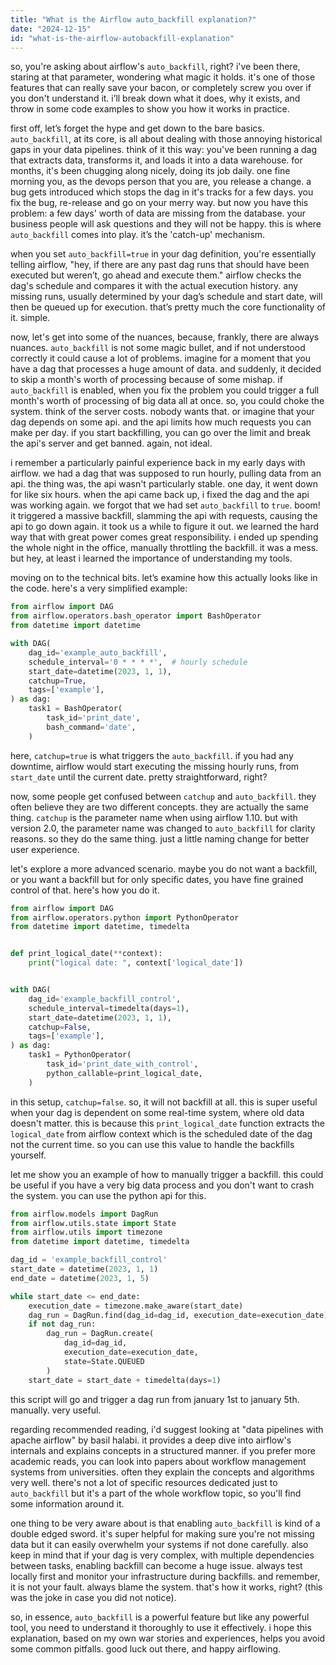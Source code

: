 ```yaml
---
title: "What is the Airflow auto_backfill explanation?"
date: "2024-12-15"
id: "what-is-the-airflow-autobackfill-explanation"
---
```


so, you're asking about airflow's `auto_backfill`, right? i've been there, staring at that parameter, wondering what magic it holds. it's one of those features that can really save your bacon, or completely screw you over if you don't understand it. i’ll break down what it does, why it exists, and throw in some code examples to show you how it works in practice.

first off, let’s forget the hype and get down to the bare basics. `auto_backfill`, at its core, is all about dealing with those annoying historical gaps in your data pipelines. think of it this way: you've been running a dag that extracts data, transforms it, and loads it into a data warehouse. for months, it's been chugging along nicely, doing its job daily. one fine morning you, as the devops person that you are, you release a change. a bug gets introduced which stops the dag in it's tracks for a few days. you fix the bug, re-release and go on your merry way. but now you have this problem: a few days' worth of data are missing from the database. your business people will ask questions and they will not be happy. this is where `auto_backfill` comes into play. it’s the 'catch-up' mechanism.

when you set `auto_backfill=true` in your dag definition, you're essentially telling airflow, "hey, if there are any past dag runs that should have been executed but weren’t, go ahead and execute them." airflow checks the dag's schedule and compares it with the actual execution history. any missing runs, usually determined by your dag’s schedule and start date, will then be queued up for execution. that’s pretty much the core functionality of it. simple.

now, let's get into some of the nuances, because, frankly, there are always nuances. `auto_backfill` is not some magic bullet, and if not understood correctly it could cause a lot of problems. imagine for a moment that you have a dag that processes a huge amount of data. and suddenly, it decided to skip a month's worth of processing because of some mishap. if `auto_backfill` is enabled, when you fix the problem you could trigger a full month's worth of processing of big data all at once. so, you could choke the system. think of the server costs. nobody wants that. or imagine that your dag depends on some api. and the api limits how much requests you can make per day. if you start backfilling, you can go over the limit and break the api's server and get banned. again, not ideal.

i remember a particularly painful experience back in my early days with airflow. we had a dag that was supposed to run hourly, pulling data from an api. the thing was, the api wasn't particularly stable. one day, it went down for like six hours. when the api came back up, i fixed the dag and the api was working again. we forgot that we had set `auto_backfill` to `true`. boom! it triggered a massive backfill, slamming the api with requests, causing the api to go down again. it took us a while to figure it out. we learned the hard way that with great power comes great responsibility. i ended up spending the whole night in the office, manually throttling the backfill. it was a mess. but hey, at least i learned the importance of understanding my tools.

moving on to the technical bits. let’s examine how this actually looks like in the code. here's a very simplified example:

```python
from airflow import DAG
from airflow.operators.bash_operator import BashOperator
from datetime import datetime

with DAG(
    dag_id='example_auto_backfill',
    schedule_interval='0 * * * *',  # hourly schedule
    start_date=datetime(2023, 1, 1),
    catchup=True,
    tags=['example'],
) as dag:
    task1 = BashOperator(
        task_id='print_date',
        bash_command='date',
    )
```

here, `catchup=true` is what triggers the `auto_backfill`. if you had any downtime, airflow would start executing the missing hourly runs, from `start_date` until the current date. pretty straightforward, right?

now, some people get confused between `catchup` and `auto_backfill`. they often believe they are two different concepts. they are actually the same thing. `catchup` is the parameter name when using airflow 1.10. but with version 2.0, the parameter name was changed to `auto_backfill` for clarity reasons. so they do the same thing. just a little naming change for better user experience.

let's explore a more advanced scenario. maybe you do not want a backfill, or you want a backfill but for only specific dates, you have fine grained control of that. here's how you do it.

```python
from airflow import DAG
from airflow.operators.python import PythonOperator
from datetime import datetime, timedelta


def print_logical_date(**context):
    print("logical date: ", context['logical_date'])


with DAG(
    dag_id='example_backfill_control',
    schedule_interval=timedelta(days=1),
    start_date=datetime(2023, 1, 1),
    catchup=False,
    tags=['example'],
) as dag:
    task1 = PythonOperator(
        task_id='print_date_with_control',
        python_callable=print_logical_date,
    )
```

in this setup, `catchup=false`. so, it will not backfill at all. this is super useful when your dag is dependent on some real-time system, where old data doesn't matter. this is because this `print_logical_date` function extracts the `logical_date` from airflow context which is the scheduled date of the dag not the current time. so you can use this value to handle the backfills yourself.

let me show you an example of how to manually trigger a backfill. this could be useful if you have a very big data process and you don't want to crash the system. you can use the python api for this.

```python
from airflow.models import DagRun
from airflow.utils.state import State
from airflow.utils import timezone
from datetime import datetime, timedelta

dag_id = 'example_backfill_control'
start_date = datetime(2023, 1, 1)
end_date = datetime(2023, 1, 5)

while start_date <= end_date:
    execution_date = timezone.make_aware(start_date)
    dag_run = DagRun.find(dag_id=dag_id, execution_date=execution_date)
    if not dag_run:
        dag_run = DagRun.create(
            dag_id=dag_id,
            execution_date=execution_date,
            state=State.QUEUED
        )
    start_date = start_date + timedelta(days=1)

```

this script will go and trigger a dag run from january 1st to january 5th. manually. very useful.

regarding recommended reading, i'd suggest looking at "data pipelines with apache airflow" by basil halabi. it provides a deep dive into airflow's internals and explains concepts in a structured manner. if you prefer more academic reads, you can look into papers about workflow management systems from universities. often they explain the concepts and algorithms very well. there's not a lot of specific resources dedicated just to `auto_backfill` but it's a part of the whole workflow topic, so you'll find some information around it.

one thing to be very aware about is that enabling `auto_backfill` is kind of a double edged sword. it's super helpful for making sure you're not missing data but it can easily overwhelm your systems if not done carefully. also keep in mind that if your dag is very complex, with multiple dependencies between tasks, enabling backfill can become a huge issue. always test locally first and monitor your infrastructure during backfills. and remember, it is not your fault. always blame the system. that's how it works, right? (this was the joke in case you did not notice).

so, in essence, `auto_backfill` is a powerful feature but like any powerful tool, you need to understand it thoroughly to use it effectively. i hope this explanation, based on my own war stories and experiences, helps you avoid some common pitfalls. good luck out there, and happy airflowing.
